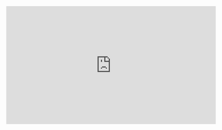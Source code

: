 ﻿
<iframe width="560" height="315" src="https://www.youtube.com/embed/mCtmHYZgLKs?list=PL1DEQjXG2xnJNTIi_lrTxD83bf5-8mrRP" frameborder="0" allowfullscreen></iframe>

